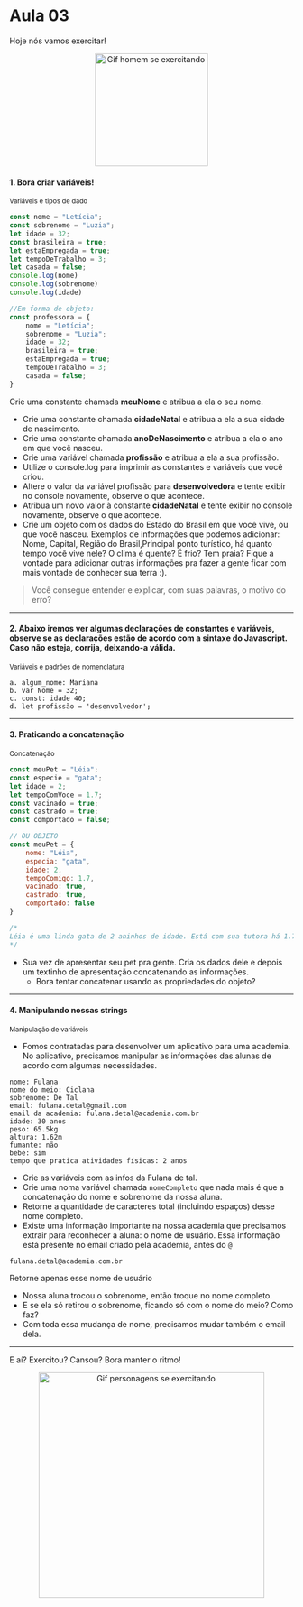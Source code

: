 # Aula 03

Hoje nós vamos exercitar!

<p align="center">
    <img alt="Gif homem se exercitando" src="https://anamaria.uol.com.br/amp-stories/6-dicas-para-treinar-em-casa/assets/11.gif" width=200 />
</p>

#### 1. Bora criar variáveis!
<sub>Variáveis e tipos de dado</sub>

```javascript
const nome = "Letícia";
const sobrenome = "Luzia";
let idade = 32;
const brasileira = true;
let estaEmpregada = true;
let tempoDeTrabalho = 3;
let casada = false;
console.log(nome)
console.log(sobrenome)
console.log(idade)

//Em forma de objeto:
const professora = {
    nome = "Letícia";
    sobrenome = "Luzia";
    idade = 32;
    brasileira = true;
    estaEmpregada = true;
    tempoDeTrabalho = 3;
    casada = false;
}
```

Crie uma constante chamada **meuNome** e atribua a ela o seu nome.
  * Crie uma constante chamada **cidadeNatal** e atribua a ela a sua cidade de nascimento.
  * Crie uma constante chamada **anoDeNascimento** e atribua a ela o ano em que você nasceu.
  * Crie uma variável chamada **profissão** e atribua a ela a sua profissão.
  * Utilize o console.log para imprimir as constantes e variáveis que você criou.
  * Altere o valor da variável profissão para **desenvolvedora** e tente exibir no console novamente, observe o que acontece.
  * Atribua um novo valor à constante **cidadeNatal** e tente exibir no console novamente, observe o que acontece.
  * Crie um objeto com os dados do Estado do Brasil em que você vive, ou que você nasceu. Exemplos de informações que podemos adicionar: Nome, Capital, Região do Brasil,Principal ponto turístico, há quanto tempo você vive nele? O clima é quente? É frio? Tem praia? Fique a vontade para adicionar outras informações pra fazer a gente ficar com mais vontade de conhecer sua terra :).
      
  > Você consegue entender e explicar, com suas palavras, o motivo do erro?
  ---

  #### 2. Abaixo iremos ver algumas declarações de constantes e variáveis, observe se as declarações estão de acordo com a sintaxe do Javascript. Caso não esteja, corrija, deixando-a válida.
  <sub>Variáveis e padrões de nomenclatura</sub>

    a. algum_nome: Mariana
    b. var Nome = 32; 
    c. const: idade 40;
    d. let profissão = 'desenvolvedor';
---

#### 3. Praticando a concatenação
<sub>Concatenação</sub>

```javascript
const meuPet = "Léia";
const especie = "gata";
let idade = 2;
let tempoComVoce = 1.7;
const vacinado = true;
const castrado = true;
const comportado = false;

// OU OBJETO
const meuPet = {
    nome: "Léia",
    especia: "gata",
    idade: 2,
    tempoComigo: 1.7,
    vacinado: true,
    castrado: true,
    comportado: false
}

/*
Léia é uma linda gata de 2 aninhos de idade. Está com sua tutora há 1.7 anos. Léia adora fazer bagunça e receber carinho no pescoço.
*/
```

* Sua vez de apresentar seu pet pra gente. Cria os dados dele e depois um textinho de apresentação concatenando as informações.
    * Bora tentar concatenar usando as propriedades do objeto?
---
#### 4. Manipulando nossas strings
<sub>Manipulação de variáveis</sub>

* Fomos contratadas para desenvolver um aplicativo para uma academia. No aplicativo, precisamos manipular as informações das alunas de acordo com algumas necessidades.

```
nome: Fulana
nome do meio: Ciclana
sobrenome: De Tal
email: fulana.detal@gmail.com
email da academia: fulana.detal@academia.com.br
idade: 30 anos
peso: 65.5kg
altura: 1.62m
fumante: não
bebe: sim
tempo que pratica atividades físicas: 2 anos
```

* Crie as variáveis com as infos da Fulana de tal.
* Crie uma noma variável chamada `nomeCompleto` que nada mais é que a concatenação do nome e sobrenome da nossa aluna.
* Retorne a quantidade de caracteres total (incluindo espaços) desse nome completo.
* Existe uma informação importante na nossa academia que precisamos extrair para reconhecer a aluna: o nome de usuário. Essa informação está presente no email criado pela academia, antes do `@`
```
fulana.detal@academia.com.br
```
Retorne apenas esse nome de usuário
* Nossa aluna trocou o sobrenome, então troque no nome completo.
* E se ela só retirou o sobrenome, ficando só com o nome do meio? Como faz?
* Com toda essa mudança de nome, precisamos mudar também o email dela.

---
E aí? Exercitou? Cansou? Bora manter o ritmo!
<p align="center">
    <img alt="Gif personagens se exercitando" src="https://i.giphy.com/xThuWwRYOZdfcODqVy.gif" width=400 />
</p>